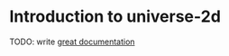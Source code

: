 # Introduction to universe-2d

TODO: write [great documentation](http://jacobian.org/writing/what-to-write/)
